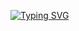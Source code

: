 [![Typing SVG](https://readme-typing-svg.demolab.com?font=EB+Garamond&size=18&duration=2000&pause=50&multiline=true&width=500&height=150&lines=Alex+Dvornikov;Teacher+%7C+Researcher;University+of+Hawaii+%7C+Instructor;UC+San+Francisco+Physics+Research+Lab+%7C+Medical+Physics+Postdoc;University+of+Hawaii+%7C+Physics+PhD;UC+San+Diego+%7C+Astrophysics+BS+)](https://git.io/typing-svg)

<!--
**alexdvornikov/alexdvornikov** is a ✨ _special_ ✨ repository because its `README.md` (this file) appears on your GitHub profile.

Here are some ideas to get you started:

- 🔭 I’m currently working on ...
- 🌱 I’m currently learning ...
- 👯 I’m looking to collaborate on ...
- 🤔 I’m looking for help with ...
- 💬 Ask me about ...
- 📫 How to reach me: ...
- 😄 Pronouns: ...
- ⚡ Fun fact: ...
-->
